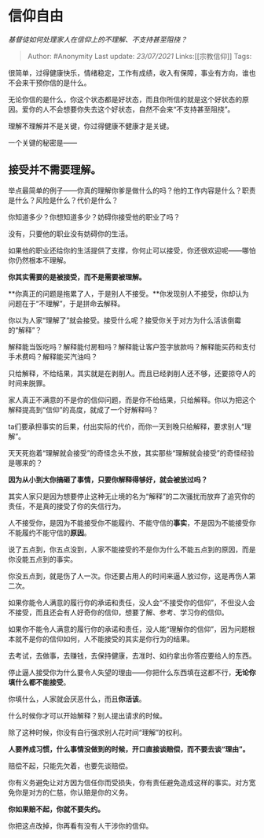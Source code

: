 # 信仰自由
*基督徒如何处理家人在信仰上的不理解、不支持甚至阻挠？*

> Author: #Anonymity
> Last update: *23/07/2021*
> Links:[[宗教信仰]]
> Tags:

很简单，过得健康快乐，情绪稳定，工作有成绩，收入有保障，事业有方向，谁也不会来干预你信的是什么。

无论你信的是什么，你这个状态都是好状态，而且你所信的就是这个好状态的原因。爱你的人不会想要你失去这个好状态，自然不会来“不支持甚至阻挠”。

理解不理解并不是关键，你过得健康不健康才是关键。

一个关键的秘密是——

**接受并不需要理解**。
-------------

举点最简单的例子——你真的理解你爹是做什么的吗？他的工作内容是什么？职责是什么？风险是什么？代价是什么？

你知道多少？你想知道多少？妨碍你接受他的职业了吗？

没有，只要他的职业没有妨碍你的生活。

如果他的职业还给你的生活提供了支撑，你何止可以接受，你还很欢迎呢——哪怕你仍然根本不理解。

**你其实需要的是被接受，而不是需要被理解。**

**你真正的问题是拖累了人，于是别人不接受。**你发现别人不接受，你却认为问题在于“不理解”，于是拼命去解释。

你以为人家“理解了”就会接受。接受什么呢？接受你关于对方为什么活该倒霉的“解释”？

解释能当饭吃吗？解释能付房租吗？解释能让客户签字放款吗？解释能买药和支付手术费吗？解释能买汽油吗？

只给解释，不给结果，其实就是在剥削人。而且已经剥削人还不够，还要掠夺人的时间来脱罪。

家人真正不满意的不是你的信仰问题，而是你不给结果，只给解释。你以为把这个解释提高到“信仰”的高度，就成了一个好解释吗？

ta们要承担事实的后果，付出实际的代价，而你一天到晚只给解释，要求别人“理解”。

天天死抱着“理解就会接受”的奇怪念头不放，其实那些“理解就会接受”的奇怪经验是哪来的？

**因为从小到大你搞砸了事情，只要你解释得够好，就会被放过吗？**

其实人家只是因为想要停止这种无止境的名为“解释”的二次骚扰而放弃了追究你的责任，不是真的接受了你的失信行为。

人不接受你，是因为不能接受你不能履约、不能守信的**事实**，不是因为不能接受你不能履约不能守信的**原因**。

说了五点到，你五点没到，人家不能接受的不是你为什么不能五点到的原因，而是你没能五点到的事实。

你没五点到，就是伤了人一次。你还要占用人的时间来逼人放过你，这是再伤人第二次。

如果你能令人满意的履行你的承诺和责任，没人会“不接受你的信仰”，不但没人会不接受，而且还会有人好奇你的信仰，想要了解、参考、学习你的信仰。

如果你不能令人满意的履行你的承诺和责任，没人能“理解你的信仰”，因为问题根本就不是你的信仰如何，人不能接受的其实是你行为的结果。

去考试，去做事，去赚钱，去保持健康，去准时、如约拿出你答应要给人的东西。

停止逼人接受你为什么要令人失望的理由——你把什么东西填在这都不行，**无论你填什么都不能接受**。

你填什么，人家就会厌恶什么，而且**你活该**。

什么时候你才可以开始解释？别人提出请求的时候。

除了这种时候，你没有自行强求别人花时间“理解”的权利。

**人要养成习惯，什么事情没做到的时候，开口直接谈赔偿，而不要去谈“理由”。**

赔偿不起，只能先欠着，也要先谈赔偿。

你有义务避免让对方因为信任你而受损失，你有责任避免造成这样的事实。对方宽免你是对方的仁慈，你认赔是你的义务。

**你如果赔不起，你就不要失约。**

你把这点改掉，你再看有没有人干涉你的信仰。

